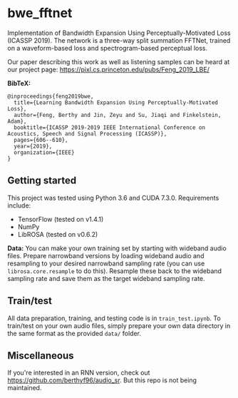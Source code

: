 # bwe_fftnet
Implementation of Bandwidth Expansion Using Perceptually-Motivated Loss (ICASSP 2019). The network is a three-way split summation FFTNet, trained on a waveform-based loss and spectrogram-based perceptual loss.

Our paper describing this work as well as listening samples can be heard at our project page: https://pixl.cs.princeton.edu/pubs/Feng_2019_LBE/

**BibTeX:**

```
@inproceedings{feng2019bwe,
  title={Learning Bandwidth Expansion Using Perceptually-Motivated Loss},
  author={Feng, Berthy and Jin, Zeyu and Su, Jiaqi and Finkelstein, Adam},
  booktitle={ICASSP 2019-2019 IEEE International Conference on Acoustics, Speech and Signal Processing (ICASSP)},
  pages={606--610},
  year={2019},
  organization={IEEE}
}
```

## Getting started
This project was tested using Python 3.6 and CUDA 7.3.0. Requirements include:
* TensorFlow (tested on v1.4.1)
* NumPy
* LibROSA (tested on v0.6.2)

**Data:**
You can make your own training set by starting with wideband audio files. Prepare narrowband versions by loading wideband audio and resampling to your desired narrowband sampling rate (you can use `librosa.core.resample` to do this). Resample these back to the wideband sampling rate and save them as the target wideband sampling rate. 

## Train/test
All data preparation, training, and testing code is in `train_test.ipynb`. To train/test on your own audio files, simply prepare your own data directory in the same format as the provided `data/` folder.

## Miscellaneous
If you're interested in an RNN version, check out https://github.com/berthyf96/audio_sr. But this repo is not being maintained.
